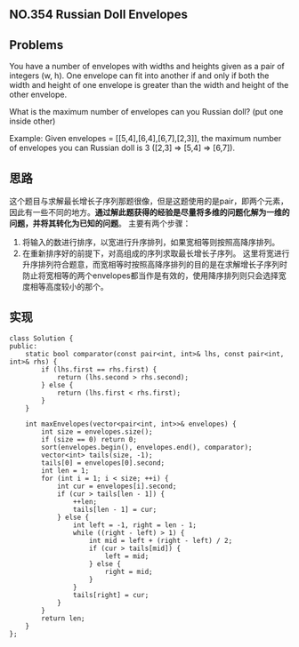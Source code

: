 ## NO.354 Russian Doll Envelopes

## Problems
You have a number of envelopes with widths and heights given as a pair of integers (w, h). One envelope can fit into another if and only if both the width and height of one envelope is greater than the width and height of the other envelope.

What is the maximum number of envelopes can you Russian doll? (put one inside other)

Example:
Given envelopes = [[5,4],[6,4],[6,7],[2,3]], the maximum number of envelopes you can Russian doll is 3 ([2,3] => [5,4] => [6,7]). 

## 思路
这个题目与求解最长增长子序列那题很像，但是这题使用的是pair，即两个元素，因此有一些不同的地方。**通过解此题获得的经验是尽量将多维的问题化解为一维的问题，并将其转化为已知的问题**。
主要有两个步骤：
1. 将输入的数进行排序，以宽进行升序排列，如果宽相等则按照高降序排列。
2. 在重新排序好的前提下，对高组成的序列求取最长增长子序列。
这里将宽进行升序排列符合题意，而宽相等时按照高降序排列的目的是在求解增长子序列时防止将宽相等的两个envelopes都当作是有效的，使用降序排列则只会选择宽度相等高度较小的那个。

## 实现
```
class Solution {
public:
    static bool comparator(const pair<int, int>& lhs, const pair<int, int>& rhs) {
        if (lhs.first == rhs.first) {
            return (lhs.second > rhs.second);
        } else {
            return (lhs.first < rhs.first);
        }
    }
    
    int maxEnvelopes(vector<pair<int, int>>& envelopes) {
        int size = envelopes.size();
        if (size == 0) return 0;
        sort(envelopes.begin(), envelopes.end(), comparator);
        vector<int> tails(size, -1);
        tails[0] = envelopes[0].second;
        int len = 1;
        for (int i = 1; i < size; ++i) {
            int cur = envelopes[i].second;
            if (cur > tails[len - 1]) {
                ++len;
                tails[len - 1] = cur;
            } else {
                int left = -1, right = len - 1;
                while ((right - left) > 1) {
                    int mid = left + (right - left) / 2;
                    if (cur > tails[mid]) {
                        left = mid;
                    } else {
                        right = mid;
                    }
                }
                tails[right] = cur;
            }
        }
        return len;
    }
};
```
